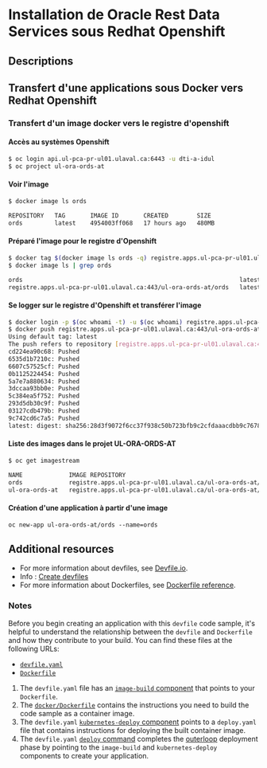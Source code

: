 # Installation de Oracle Rest Data Services sous Redhat Openshift

## Descriptions

   

## Transfert d'une applications sous Docker vers Redhat Openshift
### Transfert d'un image docker vers le registre d'openshift
#### Accès au systèmes Openshift
```bash
$ oc login api.ul-pca-pr-ul01.ulaval.ca:6443 -u dti-a-idul
$ oc project ul-ora-ords-at
```
#### Voir l'image
```bash
$ docker image ls ords

REPOSITORY   TAG       IMAGE ID       CREATED        SIZE
ords         latest    4954003ff068   17 hours ago   480MB
```

#### Préparé l'image pour le registre d'Openshift
```bash
$ docker tag $(docker image ls ords -q) registre.apps.ul-pca-pr-ul01.ulaval.ca:443/ul-ora-ords-at/ords
$ docker image ls | grep ords

ords                                                             latest        4954003ff068   17 hours ago    480MB
registre.apps.ul-pca-pr-ul01.ulaval.ca:443/ul-ora-ords-at/ords   latest        4954003ff068   17 hours ago    480MB

```
#### Se logger sur le registre d'Openshift et transférer l'image
```bash
$ docker login -p $(oc whoami -t) -u $(oc whoami) registre.apps.ul-pca-pr-ul01.ulaval.ca:443
$ docker push registre.apps.ul-pca-pr-ul01.ulaval.ca:443/ul-ora-ords-at/ords
Using default tag: latest
The push refers to repository [registre.apps.ul-pca-pr-ul01.ulaval.ca:443/ul-ora-ords-at/ords]
cd224ea90c68: Pushed
6535d1b7210c: Pushed
6607c57525cf: Pushed
0b1125224454: Pushed
5a7e7a880634: Pushed
3dccaa93bb0e: Pushed
5c384ea5f752: Pushed
293d5db30c9f: Pushed
03127cdb479b: Pushed
9c742cd6c7a5: Pushed
latest: digest: sha256:28d3f9072f6cc37f938c50b723bfb9c2cfdaaacdbb9c7678b24b6f9cb969ef45 size: 2420
```

#### Liste des images dans le projet UL-ORA-ORDS-AT
```bash
$ oc get imagestream

NAME             IMAGE REPOSITORY                                                       TAGS     UPDATED
ords             registre.apps.ul-pca-pr-ul01.ulaval.ca/ul-ora-ords-at/ords             latest   About a minute ago
ul-ora-ords-at   registre.apps.ul-pca-pr-ul01.ulaval.ca/ul-ora-ords-at/ul-ora-ords-at   latest   15 hours ago
```
#### Création d'une application à partir d'une image 
```
oc new-app ul-ora-ords-at/ords --name=ords
```

## Additional resources
* For more information about devfiles, see [Devfile.io](https://devfile.io/).
* Info : [Create devfiles](https://devfile.io/docs/2.2.2/create-devfiles)
* For more information about Dockerfiles, see [Dockerfile reference](https://docs.docker.com/engine/reference/builder/).
  
### Notes
Before you begin creating an application with this `devfile` code sample, it's helpful to understand the relationship between the `devfile` and `Dockerfile` and how they contribute to your build. You can find these files at the following URLs:

* [`devfile.yaml`](https://github.com/devfile-samples/devfile-sample-python-basic/blob/main/devfile.yaml)
* [`Dockerfile`](https://github.com/devfile-samples/devfile-sample-python-basic/blob/main/docker/Dockerfile)

1. The `devfile.yaml` file has an [`image-build` component](https://github.com/devfile-samples/devfile-sample-python-basic/blob/main/devfile.yaml#L24-L30) that points to your `Dockerfile`.
2. The [`docker/Dockerfile`](https://github.com/devfile-samples/devfile-sample-python-basic/blob/main/docker/Dockerfile) contains the instructions you need to build the code sample as a container image.
3. The `devfile.yaml` [`kubernetes-deploy` component](https://github.com/devfile-samples/devfile-sample-python-basic/blob/main/devfile.yaml#L31-L44) points to a `deploy.yaml` file that contains instructions for deploying the built container image.
4. The `devfile.yaml` [`deploy` command](https://github.com/devfile-samples/devfile-sample-python-basic/blob/main/devfile.yaml#L46-L59) completes the [outerloop](https://devfile.io/docs/2.2.0/innerloop-vs-outerloop) deployment phase by pointing to the `image-build` and `kubernetes-deploy` components to create your application.

